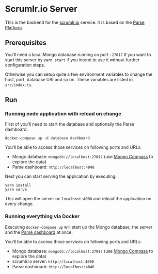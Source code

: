 # Scrumlr.io Server

This is the backend for the [scrumlr.io](https://scrumlr.io) service.
It is based on the [Parse Platform](https://parseplatform.org/).

## Prerequisites

You'll need a local Mongo database running on port `:27017` if you want
to start this server by `yarn start` if you intend to use it without further
configuration steps.

Otherwise you can setup quite a few environment variables to change the
host, port, database URI and so on. These variables are listed in
`src/index.ts`.

## Run

### Running node application with reload on change

First of you'll need to start the database and optionally the Parse dashboard:

```
docker-compose up -d database dashboard
```

You'll be able to access those services on following ports and URLs:

* Mongo database: `mongodb://localhost:27017` (use [Mongo Compass](https://www.mongodb.com/products/compass) to explore the data)
* Parse dashboard: `http://localhost:4040`

Next you can start serving the application by executing:
```
yarn install
yarn serve
```

This will open the server on `localhost:4000` and reload the application on every change.

### Running everything via Docker

Executing `docker-compose up` will start up the Mongo database, the server
and the [Parse dashboard](https://www.npmjs.com/package/parse-dashboard) at
once.

You'll be able to access those services on following ports and URLs:

* Mongo database: `mongodb://localhost:27017` (use [Mongo Compass](https://www.mongodb.com/products/compass) to explore the data)
* scrumlr.io server: `http://localhost:4000`
* Parse dashboard: `http://localhost:4040`